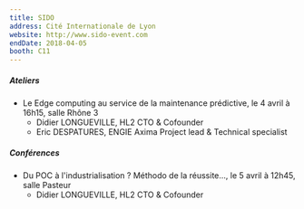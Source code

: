 ```yaml
---
title: SIDO
address: Cité Internationale de Lyon
website: http://www.sido-event.com
endDate: 2018-04-05
booth: C11
---
```


##### Ateliers

- Le Edge computing au service de la maintenance prédictive, le 4 avril à 16h15, salle Rhône 3
    - Didier LONGUEVILLE, HL2 CTO & Cofounder
    - Eric DESPATURES, ENGIE Axima Project lead & Technical specialist

##### Conférences

- Du POC à l'industrialisation ? Méthodo de la réussite…, le 5 avril à 12h45, salle Pasteur
    - Didier LONGUEVILLE, HL2 CTO & Cofounder
